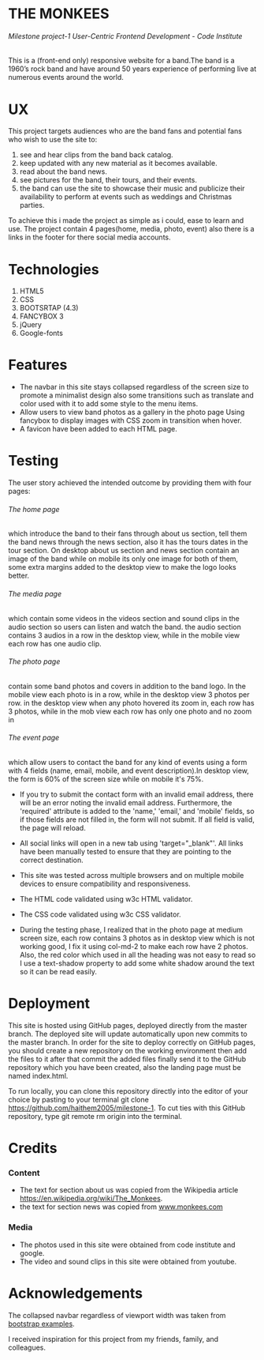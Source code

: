# THE MONKEES
###### Milestone project-1 User-Centric Frontend Development - Code Institute
This is a (front-end only) responsive website for a band.The band is a 1960’s rock band and have around 50 years experience of performing live at numerous events around the world. 
#   UX
This project targets audiences who are the band fans and potential fans who wish to use the site to:
 
1. see and hear clips from the band back catalog.
2. keep updated with any new material as it becomes available.
3. read about the band news.
4. see pictures for the band, their tours, and their events.
5. the band can use the site to showcase their music and publicize their availability to perform at events such as weddings and Christmas parties.

To achieve this i made the project as simple as i could, ease to learn and use.
The project contain 4 pages(home, media, photo, event) also there is a links in the footer for there social media accounts.

# Technologies

1. HTML5
2. CSS
3. BOOTSRTAP (4.3)
4. FANCYBOX 3
5. jQuery
6. Google-fonts

# Features

* The navbar in this site stays collapsed regardless of the screen size to promote a minimalist design also some transitions such as translate and color used with it to add some style to the menu items.</br>
* Allow users to view band photos as a gallery in the photo page Using fancybox to display images with CSS zoom in transition when hover.
* A favicon have been added to each HTML page.

# Testing
 
 The user story achieved the intended outcome by providing them with four pages:
###### The home page
which introduce the band to their fans through about us section, tell them the band news through the news section, also it
has the tours dates in the tour section. On desktop about us section and news section contain an image 
of the band while on mobile its only one image for both of them, some extra margins added to the desktop view to make the logo looks better.
###### The media page
which contain some videos in the videos section and sound clips in the audio section so users can listen and watch the band.
the audio section contains 3 audios in a row in the desktop view, while in the mobile view each row has one audio clip.
###### The photo page
contain some band photos and covers in addition to the band logo. In the mobile view each photo is in a row, while in the desktop view 3 photos per row. in the desktop view when any photo hovered its zoom in, each row has 3 photos, while in the mob view each row has only one photo and no zoom in
###### The event page
which allow users to contact the band for any kind of events using a form with 4 fields (name, email, mobile, and event description).In desktop view, the form is 60% of the screen size while on mobile it's 75%.
                             

* If you try to submit the contact form with an invalid email address, there will be an error noting the invalid email address. Furthermore, the 'required' attribute is added to the 'name,' 'email,' and 'mobile' fields, so if those fields are not filled in, the form will not submit. If all field is valid, the page will reload. 

* All social links will open in a new tab using 'target="_blank"'. All links have been manually tested to ensure that they are pointing to the correct destination.

* This site was tested across multiple browsers and on multiple mobile devices to ensure compatibility and responsiveness.
* The HTML code validated using w3c HTML validator.
* The CSS code validated using w3c CSS validator.
* During the testing phase, I realized that in the photo page at medium screen size, each row contains 3 photos as in desktop view which is not working good, I fix it using col-md-2 to make each row have 2 photos. Also, the red color which used in all the heading was not easy to read so I use a text-shadow property to add some white shadow around the text so it can be read easily.


# Deployment
This site is hosted using GitHub pages, deployed directly from the master branch. The deployed site will update automatically upon new commits to the master branch. In order for the site to deploy correctly on GitHub pages,
you should create a new repository on the working environment then add the files to it after that commit the added files finally send it to the GitHub repository which you have been created, also the landing page must be named index.html.

To run locally, you can clone this repository directly into the editor of your choice by pasting to your terminal 
git clone https://github.com/haithem2005/milestone-1. To cut ties with this GitHub repository, type git remote rm origin into the terminal.

# Credits

### Content

* The text for section about us was copied from the Wikipedia article https://en.wikipedia.org/wiki/The_Monkees.
* the text for section news was copied from www.monkees.com 

### Media

* The photos used in this site were obtained from code institute and google.
* The video and sound clips in this site were obtained from youtube.


# Acknowledgements

The collapsed navbar regardless of viewport width was taken from [bootstrap examples](https://getbootstrap.com/docs/4.3/examples/navbars/).

I received inspiration for this project from my friends, family, and colleagues.




